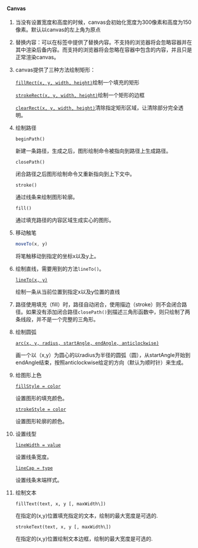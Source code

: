 #### Canvas

1. 当没有设置宽度和高度的时候，canvas会初始化宽度为300像素和高度为150像素。默认以canvas的左上角为原点

2. 替换内容：可以在<canvas>标签中提供了替换内容。不支持<canvas>的浏览器将会忽略容器并在其中渲染后备内容。而支持<canvas>的浏览器将会忽略在容器中包含的内容，并且只是正常渲染canvas。

3. canvas提供了三种方法绘制矩形：

   [`fillRect(x, y, width, height)`](https://developer.mozilla.org/zh-CN/docs/Web/API/CanvasRenderingContext2D/fillRect)绘制一个填充的矩形

   [`strokeRect(x, y, width, height)`](https://developer.mozilla.org/zh-CN/docs/Web/API/CanvasRenderingContext2D/strokeRect)绘制一个矩形的边框

   [`clearRect(x, y, width, height)`](https://developer.mozilla.org/zh-CN/docs/Web/API/CanvasRenderingContext2D/clearRect)清除指定矩形区域，让清除部分完全透明。

4. 绘制路径

   ```
   beginPath()
   ```

   新建一条路径，生成之后，图形绘制命令被指向到路径上生成路径。

   ```
   closePath()
   ```

   闭合路径之后图形绘制命令又重新指向到上下文中。

   ```
   stroke()
   ```

   通过线条来绘制图形轮廓。

   ```
   fill()
   ```

   通过填充路径的内容区域生成实心的图形。

5. 移动触笔

   ```javascript
   moveTo(x, y)
   ```

   将笔触移动到指定的坐标x以及y上。

6. 绘制直线，需要用到的方法`lineTo()`。

   [`lineTo(x, y)`](https://developer.mozilla.org/zh-CN/docs/Web/API/CanvasRenderingContext2D/lineTo)

   绘制一条从当前位置到指定x以及y位置的直线

7. 路径使用填充（fill）时，路径自动闭合，使用描边（stroke）则不会闭合路径。如果没有添加闭合路径`closePath()`到描述三角形函数中，则只绘制了两条线段，并不是一个完整的三角形。

8. 绘制圆弧

   [`arc(x, y, radius, startAngle, endAngle, anticlockwise)`](https://developer.mozilla.org/zh-CN/docs/Web/API/CanvasRenderingContext2D/arc)

   画一个以（x,y）为圆心的以radius为半径的圆弧（圆），从startAngle开始到endAngle结束，按照anticlockwise给定的方向（默认为顺时针）来生成。

9. 给图形上色

   [`fillStyle = color`](https://developer.mozilla.org/zh-CN/docs/Web/API/CanvasRenderingContext2D/fillStyle)

   设置图形的填充颜色。

   [`strokeStyle = color`](https://developer.mozilla.org/zh-CN/docs/Web/API/CanvasRenderingContext2D/strokeStyle)

   设置图形轮廓的颜色。

10. 设置线型

    [`lineWidth = value`](https://developer.mozilla.org/zh-CN/docs/Web/API/CanvasRenderingContext2D/lineWidth)

    设置线条宽度。

    [`lineCap = type`](https://developer.mozilla.org/zh-CN/docs/Web/API/CanvasRenderingContext2D/lineCap)

    设置线条末端样式。
    
11. 绘制文本

    `fillText(text, x, y [, maxWidth\])`

    在指定的(x,y)位置填充指定的文本，绘制的最大宽度是可选的.

    `strokeText(text, x, y [, maxWidth\])`

    在指定的(x,y)位置绘制文本边框，绘制的最大宽度是可选的.